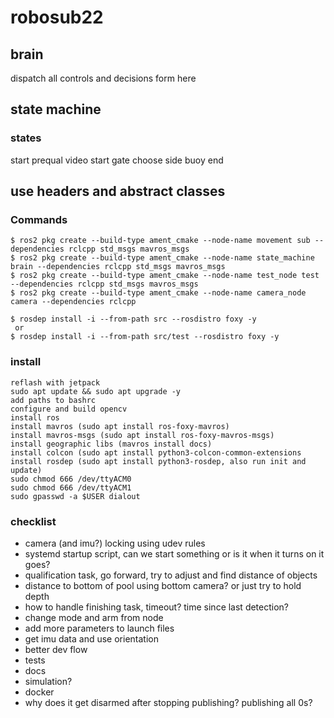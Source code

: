 # robosub22

## brain
  dispatch all controls and decisions form here

## state machine
### states
  start
  prequal video
  start gate
  choose side
  buoy
  end

## use headers and abstract classes


### Commands
```
$ ros2 pkg create --build-type ament_cmake --node-name movement sub --dependencies rclcpp std_msgs mavros_msgs
$ ros2 pkg create --build-type ament_cmake --node-name state_machine brain --dependencies rclcpp std_msgs mavros_msgs
$ ros2 pkg create --build-type ament_cmake --node-name test_node test --dependencies rclcpp std_msgs mavros_msgs
$ ros2 pkg create --build-type ament_cmake --node-name camera_node camera --dependencies rclcpp

$ rosdep install -i --from-path src --rosdistro foxy -y
 or
$ rosdep install -i --from-path src/test --rosdistro foxy -y
```


### install
```
reflash with jetpack
sudo apt update && sudo apt upgrade -y
add paths to bashrc
configure and build opencv
install ros
install mavros (sudo apt install ros-foxy-mavros)
install mavros-msgs (sudo apt install ros-foxy-mavros-msgs)
install geographic libs (mavros install docs)
install colcon (sudo apt install python3-colcon-common-extensions
install rosdep (sudo apt install python3-rosdep, also run init and update)
sudo chmod 666 /dev/ttyACM0
sudo chmod 666 /dev/ttyACM1
sudo gpasswd -a $USER dialout
```

### checklist
- camera (and imu?) locking using udev rules
- systemd startup script, can we start something or is it when it turns on it goes?
- qualification task, go forward, try to adjust and find distance of objects
- distance to bottom of pool using bottom camera? or just try to hold depth
- how to handle finishing task, timeout? time since last detection?
- change mode and arm from node
- add more parameters to launch files
- get imu data and use orientation
- better dev flow
- tests
- docs
- simulation?
- docker
- why does it get disarmed after stopping publishing? publishing all 0s?
